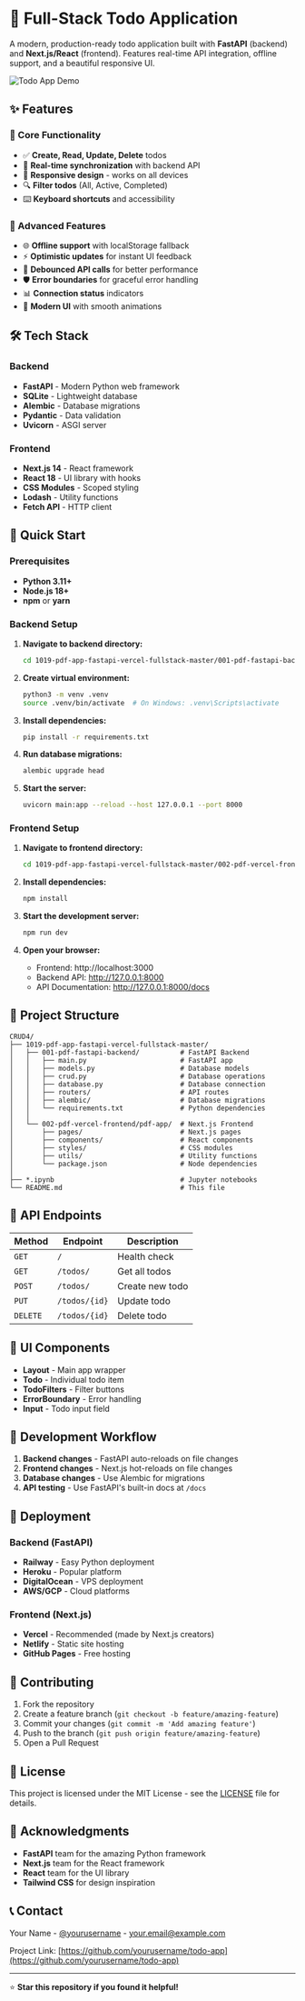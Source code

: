 # 🚀 Full-Stack Todo Application

A modern, production-ready todo application built with **FastAPI** (backend) and **Next.js/React** (frontend). Features real-time API integration, offline support, and a beautiful responsive UI.

![Todo App Demo](https://via.placeholder.com/800x400/4CAF50/FFFFFF?text=Todo+App+Demo)

## ✨ Features

### 🎯 Core Functionality
- ✅ **Create, Read, Update, Delete** todos
- 🔄 **Real-time synchronization** with backend API
- 📱 **Responsive design** - works on all devices
- 🔍 **Filter todos** (All, Active, Completed)
- ⌨️ **Keyboard shortcuts** and accessibility

### 🚀 Advanced Features
- 🌐 **Offline support** with localStorage fallback
- ⚡ **Optimistic updates** for instant UI feedback
- 🔄 **Debounced API calls** for better performance
- 🛡️ **Error boundaries** for graceful error handling
- 📊 **Connection status** indicators
- 🎨 **Modern UI** with smooth animations

## 🛠️ Tech Stack

### Backend
- **FastAPI** - Modern Python web framework
- **SQLite** - Lightweight database
- **Alembic** - Database migrations
- **Pydantic** - Data validation
- **Uvicorn** - ASGI server

### Frontend
- **Next.js 14** - React framework
- **React 18** - UI library with hooks
- **CSS Modules** - Scoped styling
- **Lodash** - Utility functions
- **Fetch API** - HTTP client

## 🚀 Quick Start

### Prerequisites
- **Python 3.11+**
- **Node.js 18+**
- **npm** or **yarn**

### Backend Setup

1. **Navigate to backend directory:**
   ```bash
   cd 1019-pdf-app-fastapi-vercel-fullstack-master/001-pdf-fastapi-backend
   ```

2. **Create virtual environment:**
   ```bash
   python3 -m venv .venv
   source .venv/bin/activate  # On Windows: .venv\Scripts\activate
   ```

3. **Install dependencies:**
   ```bash
   pip install -r requirements.txt
   ```

4. **Run database migrations:**
   ```bash
   alembic upgrade head
   ```

5. **Start the server:**
   ```bash
   uvicorn main:app --reload --host 127.0.0.1 --port 8000
   ```

### Frontend Setup

1. **Navigate to frontend directory:**
   ```bash
   cd 1019-pdf-app-fastapi-vercel-fullstack-master/002-pdf-vercel-frontend/pdf-app
   ```

2. **Install dependencies:**
   ```bash
   npm install
   ```

3. **Start the development server:**
   ```bash
   npm run dev
   ```

4. **Open your browser:**
   - Frontend: http://localhost:3000
   - Backend API: http://127.0.0.1:8000
   - API Documentation: http://127.0.0.1:8000/docs

## 📁 Project Structure

```
CRUD4/
├── 1019-pdf-app-fastapi-vercel-fullstack-master/
│   ├── 001-pdf-fastapi-backend/          # FastAPI Backend
│   │   ├── main.py                       # FastAPI app
│   │   ├── models.py                     # Database models
│   │   ├── crud.py                       # Database operations
│   │   ├── database.py                   # Database connection
│   │   ├── routers/                      # API routes
│   │   ├── alembic/                      # Database migrations
│   │   └── requirements.txt              # Python dependencies
│   │
│   └── 002-pdf-vercel-frontend/pdf-app/  # Next.js Frontend
│       ├── pages/                        # Next.js pages
│       ├── components/                   # React components
│       ├── styles/                       # CSS modules
│       ├── utils/                        # Utility functions
│       └── package.json                  # Node dependencies
│
├── *.ipynb                               # Jupyter notebooks
└── README.md                             # This file
```

## 🔧 API Endpoints

| Method | Endpoint | Description |
|--------|----------|-------------|
| `GET` | `/` | Health check |
| `GET` | `/todos/` | Get all todos |
| `POST` | `/todos/` | Create new todo |
| `PUT` | `/todos/{id}` | Update todo |
| `DELETE` | `/todos/{id}` | Delete todo |

## 🎨 UI Components

- **Layout** - Main app wrapper
- **Todo** - Individual todo item
- **TodoFilters** - Filter buttons
- **ErrorBoundary** - Error handling
- **Input** - Todo input field

## 🔄 Development Workflow

1. **Backend changes** - FastAPI auto-reloads on file changes
2. **Frontend changes** - Next.js hot-reloads on file changes
3. **Database changes** - Use Alembic for migrations
4. **API testing** - Use FastAPI's built-in docs at `/docs`

## 🚀 Deployment

### Backend (FastAPI)
- **Railway** - Easy Python deployment
- **Heroku** - Popular platform
- **DigitalOcean** - VPS deployment
- **AWS/GCP** - Cloud platforms

### Frontend (Next.js)
- **Vercel** - Recommended (made by Next.js creators)
- **Netlify** - Static site hosting
- **GitHub Pages** - Free hosting

## 🤝 Contributing

1. Fork the repository
2. Create a feature branch (`git checkout -b feature/amazing-feature`)
3. Commit your changes (`git commit -m 'Add amazing feature'`)
4. Push to the branch (`git push origin feature/amazing-feature`)
5. Open a Pull Request

## 📝 License

This project is licensed under the MIT License - see the [LICENSE](LICENSE) file for details.

## 🙏 Acknowledgments

- **FastAPI** team for the amazing Python framework
- **Next.js** team for the React framework
- **React** team for the UI library
- **Tailwind CSS** for design inspiration

## 📞 Contact

Your Name - [@yourusername](https://twitter.com/yourusername) - your.email@example.com

Project Link: [https://github.com/yourusername/todo-app](https://github.com/yourusername/todo-app)

---

⭐ **Star this repository if you found it helpful!**
